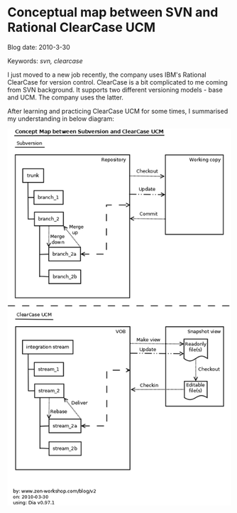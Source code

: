 # Conceptual map between SVN and Rational ClearCase UCM

Blog date: 2010-3-30

Keywords: *svn, clearcase*

I just moved to a new job recently, the company uses IBM's Rational ClearCase for version control. ClearCase is a bit complicated to me coming from SVN background. It supports two different versioning models - base and UCM. The company uses the latter.

After learning and practicing ClearCase UCM for some times, I summarised my understanding in below diagram:


![SVN to ClearCase UCM concept map](https://github.com/shiouming/technotes/blob/main/version-control/subversion2clearcase.png)
